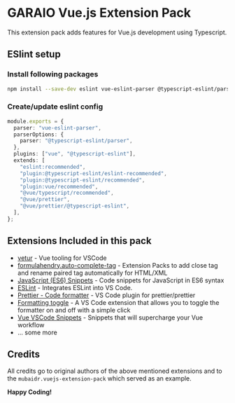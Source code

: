 # GARAIO Vue.js Extension Pack

This extension pack adds features for Vue.js development using Typescript.

## ESlint setup

### Install following packages

```bash
npm install --save-dev eslint vue-eslint-parser @typescript-eslint/parser @typescript-eslint/eslint-plugin eslint-plugin-vue eslint-plugin-prettier eslint-config-prettier
```

### Create/update eslint config

```ts
module.exports = {
  parser: "vue-eslint-parser",
  parserOptions: {
    parser: "@typescript-eslint/parser",
  },
  plugins: ["vue", "@typescript-eslint"],
  extends: [
    "eslint:recommended",
    "plugin:@typescript-eslint/eslint-recommended",
    "plugin:@typescript-eslint/recommended",
    "plugin:vue/recommended",
    "@vue/typescript/recommended",
    "@vue/prettier",
    "@vue/prettier/@typescript-eslint",
  ],
};
```

## Extensions Included in this pack

- [vetur](https://marketplace.visualstudio.com/items?itemName=octref.vetur) -
  Vue tooling for VSCode
- [formulahendry.auto-complete-tag](https://marketplace.visualstudio.com/items?itemName=formulahendry.auto-complete-tag) -
  Extension Packs to add close tag and rename paired tag automatically for HTML/XML
- [JavaScript (ES6) Snippets](https://marketplace.visualstudio.com/items?itemName=xabikos.JavaScriptSnippets) -
  Code snippets for JavaScript in ES6 syntax
- [ESLint](https://marketplace.visualstudio.com/items?itemName=dbaeumer.vscode-eslint) -
  Integrates ESLint into VS Code.
- [Prettier - Code formatter](https://marketplace.visualstudio.com/items?itemName=esbenp.prettier-vscode) -
  VS Code plugin for prettier/prettier
- [Formatting toggle](https://marketplace.visualstudio.com/items?itemName=tombonnike.vscode-status-bar-format-toggle) - A VS Code extension that allows you to toggle the formatter on and off with a simple click
- [Vue VSCode Snippets](https://marketplace.visualstudio.com/items?itemName=sdras.vue-vscode-snippets) - Snippets that will supercharge your Vue workflow
- ... some more

## Credits

All credits go to original authors of the above mentioned extensions and to the `mubaidr.vuejs-extension-pack` which served as an example.

**Happy Coding!**
